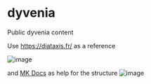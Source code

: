 # dyvenia
Public dyvenia content

Use https://diataxis.fr/ as a reference

![image](https://user-images.githubusercontent.com/51827647/114751301-44facc00-9d55-11eb-9f31-1d548e2cb774.png)

and [MK Docs](https://squidfunk.github.io/mkdocs-material/) as help for the structure
![image](https://user-images.githubusercontent.com/51827647/114752708-e3d3f800-9d56-11eb-9cb1-dda5db52f4ab.png)
